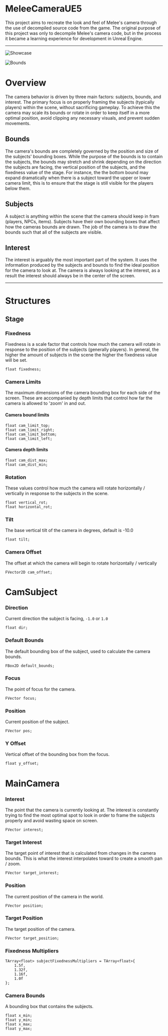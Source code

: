 # MeleeCameraUE5
This project aims to recreate the look and feel of Melee's camera through the use of decompiled source code from the game. The original purpose of this project was only to decompile Melee's camera code, but in the process it became a learning experience for development in Unreal Engine.

---

![Showcase](/showcase.gif "Showcase")

![Bounds](/bounds.gif "Bounds")

# Overview
The camera behavior is driven by three main factors: subjects, bounds, and interest. The primary focus is on properly framing the subjects (typically players) within the scene, without sacrificing gameplay. To achieve this the camera may scale its bounds or rotate in order to keep itself in a more optimal position, avoid clipping any necessary visuals, and prevent sudden movements.


## Bounds
The camera's bounds are completely governed by the position and size of the subjects' bounding boxes. While the purpose of the bounds is to contain the subjects, the bounds may stretch and shrink depending on the direction the subjects are facing, the vertical position of the subjects, and the fixedness value of the stage. For instance, the the bottom bound may expand dramatically when there is a subject toward the upper or lower camera limit, this is to ensure that the stage is still visible for the players below them.

## Subjects
A subject is anything within the scene that the camera should keep in fram (players, NPCs, items). Subjects have their own bounding boxes that affect how the cameras bounds are drawn. The job of the camera is to draw the bounds such that all of the subjects are visible.

## Interest
The interest is arguably the most important part of the system. It uses the information produced by the subjects and bounds to find the ideal position for the camera to look at. The camera is always looking at the interest, as a result the interest should always be in the center of the screen.

---

# Structures

## Stage

### Fixedness
Fixedness is a scale factor that controls how much the camera will rotate in response to the position of the subjects (generally players). In general, the higher the amount of subjects in the scene the higher the fixedness value will be set.
```
float fixedness;
```
### Camera Limits
The maximum dimensions of the camera bounding box for each side of the screen. These are accompanied by depth limits that control how far the camera is allowed to 'zoom' in and out.
#### Camera bound limits
```
float cam_limit_top;
float cam_limit_right;
float cam_limit_bottom;
float cam_limit_left;
```
#### Camera depth limits
```
float cam_dist_max;
float cam_dist_min;
```

### Rotation
These values control how much the camera will rotate horizontally / vertically in response to the subjects in the scene.
```
float vertical_rot;
float horizontal_rot;
```
### Tilt
The base vertical tilt of the camera in degrees, default is -10.0
```
float tilt;
```
### Camera Offset
The offset at which the camera will begin to rotate horizontally / vertically
```
FVector2D cam_offset;
```

# CamSubject

### Direction
Current direction the subject is facing, `-1.0` or `1.0`
```
float dir;
```
### Default Bounds
The default bounding box of the subject, used to calculate the camera bounds.
```
FBox2D default_bounds;
```
### Focus
The point of focus for the camera.
```
FVector focus;
```
### Position
Current position of the subject.
```
FVector pos;
```
### Y Offset
Vertical offset of the bounding box from the focus.
```
float y_offset;
```

# MainCamera
### Interest
The point that the camera is currently looking at. The interest is constantly trying to find the most optimal spot to look in order to frame the subjects properly and avoid wasting space on screen.
```
FVector interest;
```
### Target Interest
The target point of interest that is calculated from changes in the camera bounds. This is what the interest interpolates toward to create a smooth pan / zoom.
```
FVector target_interest;
```
### Position
The current position of the camera in the world.
```
FVector position;
```
### Target Position
The target position of the camera.
```
FVector target_position;
```
### Fixedness Multipliers
```
TArray<float> subjectFixednessMultipliers = TArray<float>{
    1.5f,
    1.32f,
    1.16f,
    1.0f
};
```
### Camera Bounds
A bounding box that contains the subjects.
```
float x_min;
float y_min;
float x_max;
float y_max;
```
